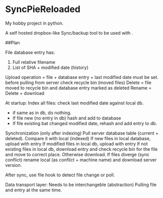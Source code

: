 # SyncPieReloaded

My hobby project in python.

A self hosted dropbox-like Sync/backup tool to be used with .


##Plan

File database entry has:
1) Full relative filename
2) List of SHA + modified date (history)

Upload operation = file + database entry + last modified date must be set. before pulling from server check recycle bin (moved files) 
Delete = file moved to recycle bin and database entry marked as deleted
Rename = Delete + download


At startup:
Index all files:
check last modified date against local db.
- if same as in db, do nothing.
- If file new (no entry in db) hash and add to database
- If file existing bat changed modified date, rehash and add entry to db.

Synchronization (only after indexing)
Pull server database table (current + deleted).
Compare it with local (indexed)
If new files in local database, upload with entry
If modified files in local db, upload with entry
If not existing files in local db, download entry and check recycle bin for the file and move to correct place. Otherwise download.
If files diverge (sync conflict) rename local (as conflict + machine name) and download server version.


After sync, use file hook to detect file change or poll.


Data transport layer: Needs to be interchangeble (abstraction)
Pulling file and entry at the same time.

